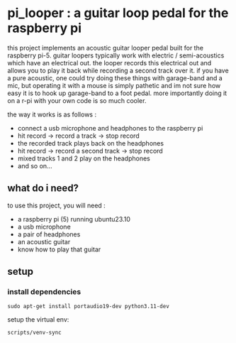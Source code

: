 # pi_looper : a guitar loop pedal for the raspberry pi 

this project implements an acoustic guitar looper pedal built for the raspberry pi-5. guitar loopers typically work with electric / semi-acoustics which have an electrical out. the looper records this electrical out and allows you to play it back while recording a second track over it. if you have a pure acoustic, one could try doing these things with garage-band and a mic, but operating it with a mouse is simply pathetic and im not sure how easy it is to hook up garage-band to a foot pedal. more importantly doing it on a r-pi with your own code is so much cooler. 

the way it works is as follows : 
- connect a usb microphone and headphones to the raspberry pi
- hit record -> record a track -> stop record
- the recorded track plays back on the headphones
- hit record -> record a second track -> stop record
- mixed tracks 1 and 2 play on the headphones
- and so on...

## what do i need?
to use this project, you will need : 
- a raspberry pi (5) running ubuntu23.10
- a usb microphone
- a pair of headphones
- an acoustic guitar
- know how to play that guitar

## setup

### install dependencies
```
sudo apt-get install portaudio19-dev python3.11-dev
```
setup the virtual env: 
```
scripts/venv-sync
```
